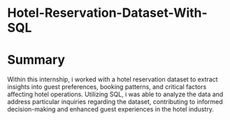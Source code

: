 # Hotel-Reservation-Dataset-With-SQL
# Summary
Within this internship, i worked with a hotel reservation dataset to extract insights into guest preferences, booking patterns, and critical factors affecting hotel operations. Utilizing SQL, i was able to analyze the data and address particular inquiries regarding the dataset, contributing to informed decision-making and enhanced guest experiences in the hotel industry.
